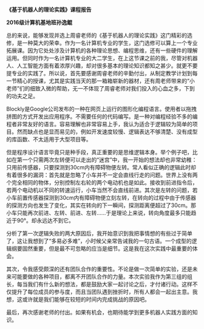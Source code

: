  **《基于机器人的理论实践》课程报告**

 **2016级计算机基地班孙逸鲲**

总的来说，能够发现并选上周睿老师的《基于机器人的理论实践》这门精彩的选修，是一种莫大的荣幸。作为一名计算机专业的学生，这门选修可以算上一个专业拓展课。因为它处处涉及计算机的各种理论思想、编程思维，还有一些硬件的理解运用。但同时作为一名计算机专业的大二学生，在上这节课之前的我，尽管对机器人、人工智能方面有着浓厚兴趣，却对很多基本的理论知识都知之甚少。就更不要提专业的实践了。所以说，首先要感谢周睿老师的辛勤付出，从制定教学计划到每一节精心的授课，尤其是实践当天的那一箱箱崭新的器材，还有周老师带来的“小老师”们的细致入微的帮助，无一不体现了周睿老师对我们投入的心血之多，下到的功夫之足。

Blockly是Google公司发布的一种在网页上运行的图形化编程语言。使用者以拖拽拼图的方式开发出应用程序。不需要任何的代码编写。是一种对编程经验不多的编程者非常友好的语言。容易理解也非常容易上手，我认为适合于逻辑较为简单的项目。然而缺点也是显而易见的，例如开发速度较慢、逻辑表达不够清楚、没有成型的库函数、不太适用于大型项目等。

但是程序设计语言毕竟只是种手段，真正重要的是思维逻辑本身。举个例子吧，比如在第一个只需两次左转便可以走出的“迷宫”中，我一开始的想法却也非常幼稚：只用前传感器，只要探测到30cm内有障碍物便左转。常人看似正确的逻辑此时却有着很多的漏洞：首先就是忽略了小车并不一定会直线行走的问题。世界上没有两个完全相同的物体，分别控制左右轮的两个电动机也是如此。接收到前进指令后，若两个电动机以不同的转速运行，小车当然不会直线前进。其次是左转的问题，若小车前置传感器探测到30cm内有障碍物便立刻左转，在转向的过程中由于传感器的探测方向也发生了变化，其实在转向的下一瞬间，探测距离便超过了30cm。那小车只能再次前进、左转、前进、左转……于是理论上来说，转向角度最多只能趋近于90°。却永远达不到它。

分析了第一次逻辑失败的两大原因后，我开始意识到我把事情想的有些过于简单了，这让我想到了“多易必多难”，小时候父亲常告诫我的一句古语。一个成型的逻辑纲要固然重要，但是最不可忽略的应当是细节。这是我在这次实践中最重要的体会。

其次，令我感受颇深的还有团队合作的重要性。不论是做一次简单的实验，还是未来可能要做的各种项目，都离不开团队合作的力量。本次实验我作为第三组的组长，每当我们有什么新的想法，都是鼓励大家一起讨论之后，才付诸行动。这样不仅提升了每位成员的参与度，而且当团队遇到挫折时，所有人都会一起出主意。我想，这或许就是我们能够在较短的时间内完成挑战的原因吧。

最后，再次感谢老师的付出。如果有机会，也期待能学到更多机器人实践方面的知识。

